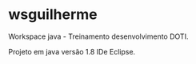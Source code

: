# wsguilherme
Workspace java - Treinamento desenvolvimento DOTI.

Projeto em java versão 1.8 IDe Eclipse.
